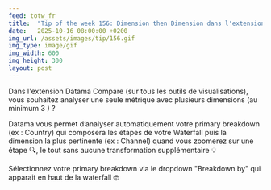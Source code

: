 ```yaml
---
feed: totw_fr
title:  "Tip of the week 156: Dimension then Dimension dans l'extension Datama Compare"
date:   2025-10-16 08:00:00 +0200
img_url: /assets/images/tip/156.gif
img_type: image/gif
img_width: 600
img_height: 300
layout: post
---
```


Dans l'extension Datama Compare (sur tous les outils de visualisations), vous souhaitez analyser une seule métrique avec plusieurs dimensions (au minimum 3 ) ?

Datama vous permet d’analyser automatiquement votre primary breakdown (ex : Country) qui composera les étapes de votre Waterfall puis la dimension la plus pertinente (ex : Channel) quand vous zoomerez sur une étape 🔍, le tout sans aucune transformation supplémentaire 💡

Sélectionnez votre primary breakdown via le dropdown "Breakdown by" qui apparait en haut de la waterfall 🤓
